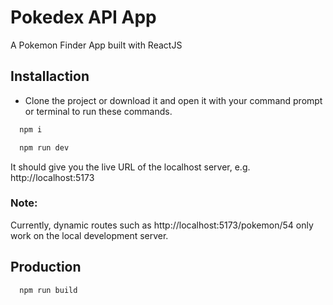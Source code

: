 
# Pokedex API App

A Pokemon Finder App built with ReactJS

## Installaction

- Clone the project or download it and open it with your command prompt or terminal to run these commands.

```bash
  npm i
```

```bash
  npm run dev
```

It should give you the live URL of the localhost server, e.g. http://localhost:5173

### Note:
Currently, dynamic routes such as http://localhost:5173/pokemon/54 only work on the local development server.

## Production


```bash
  npm run build
```
